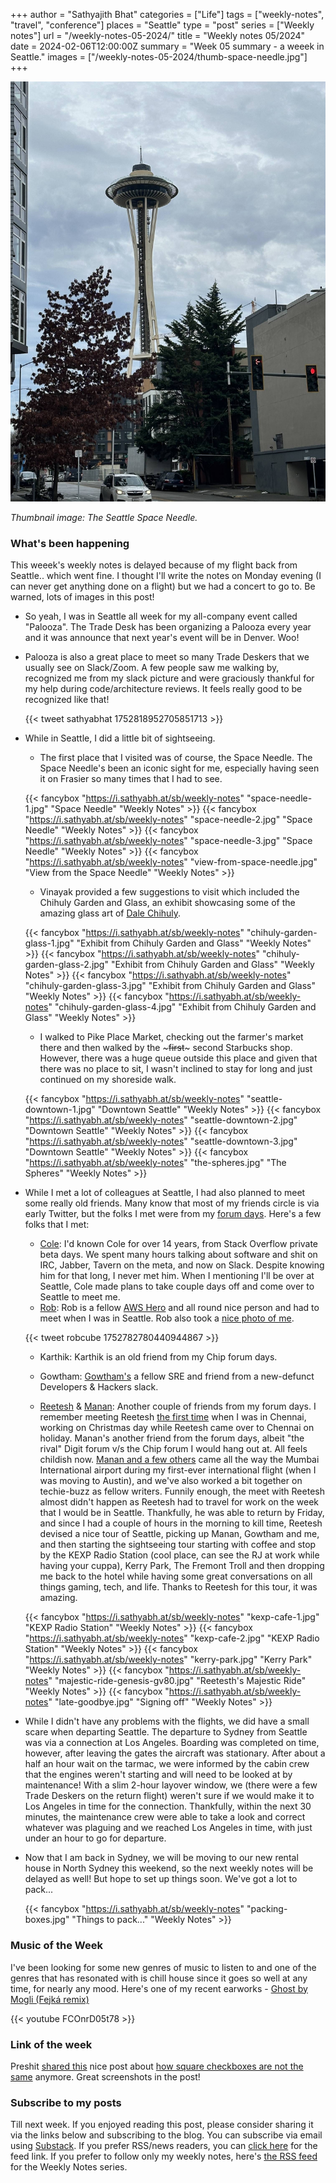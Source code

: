 +++
author = "Sathyajith Bhat"
categories = ["Life"]
tags = ["weekly-notes", "travel", "conference"]
places = "Seattle"
type = "post"
series = ["Weekly notes"]
url = "/weekly-notes-05-2024/"
title = "Weekly notes 05/2024"
date = 2024-02-06T12:00:00Z
summary = "Week 05 summary - a weeek in Seattle."
images = ["/weekly-notes-05-2024/thumb-space-needle.jpg"]
+++

![](thumb-space-needle.jpg)

_Thumbnail image: The Seattle Space Needle._ 

### What's been happening

This weeek's weekly notes is delayed because of my flight back from Seattle.. which went fine. I thought I'll write the notes on Monday evening (I can never get anything done on a flight) but we had a concert to go to. Be warned, lots of images in this post! 

* So yeah, I was in Seattle all week for my all-company event called "Palooza". The Trade Desk has been organizing a Palooza every year and it was announce that next year's event will be in Denver. Woo!
* Palooza is also a great place to meet so many Trade Deskers that we usually see on Slack/Zoom. A few people saw me walking by, recognized me from my slack picture and were graciously thankful for my help during code/architecture reviews. It feels really good to be recognized like that!
  
  {{< tweet sathyabhat 1752818952705851713 >}}

* While in Seattle, I did a little bit of sightseeing. 
    * The first place that I visited was of course, the Space Needle. The Space Needle's been an iconic sight for me, especially having seen it on Frasier so many times that I had to see. 

    {{< fancybox "https://i.sathyabh.at/sb/weekly-notes" "space-needle-1.jpg" "Space Needle" "Weekly Notes" >}}
    {{< fancybox "https://i.sathyabh.at/sb/weekly-notes" "space-needle-2.jpg" "Space Needle" "Weekly Notes" >}}
    {{< fancybox "https://i.sathyabh.at/sb/weekly-notes" "space-needle-3.jpg" "Space Needle" "Weekly Notes" >}}
    {{< fancybox "https://i.sathyabh.at/sb/weekly-notes" "view-from-space-needle.jpg" "View from the Space Needle" "Weekly Notes" >}}

    * Vinayak provided a few suggestions to visit which included the Chihuly Garden and Glass, an exhibit showcasing some of the amazing glass art of [Dale Chihuly](https://en.wikipedia.org/wiki/Dale_Chihuly).

    {{< fancybox "https://i.sathyabh.at/sb/weekly-notes" "chihuly-garden-glass-1.jpg" "Exhibit from Chihuly Garden and Glass" "Weekly Notes" >}}
    {{< fancybox "https://i.sathyabh.at/sb/weekly-notes" "chihuly-garden-glass-2.jpg" "Exhibit from Chihuly Garden and Glass" "Weekly Notes" >}}
    {{< fancybox "https://i.sathyabh.at/sb/weekly-notes" "chihuly-garden-glass-3.jpg" "Exhibit from Chihuly Garden and Glass" "Weekly Notes" >}}
    {{< fancybox "https://i.sathyabh.at/sb/weekly-notes" "chihuly-garden-glass-4.jpg" "Exhibit from Chihuly Garden and Glass" "Weekly Notes" >}}

    * I walked to Pike Place Market, checking out the farmer's market there and then walked by the ~~~first~~~ second Starbucks shop. However, there was a huge queue outside this place and given that there was no place to sit, I wasn't inclined to stay for long and just continued on my shoreside walk.

    {{< fancybox "https://i.sathyabh.at/sb/weekly-notes" "seattle-downtown-1.jpg" "Downtown Seattle" "Weekly Notes" >}}
    {{< fancybox "https://i.sathyabh.at/sb/weekly-notes" "seattle-downtown-2.jpg" "Downtown Seattle" "Weekly Notes" >}}
    {{< fancybox "https://i.sathyabh.at/sb/weekly-notes" "seattle-downtown-3.jpg" "Downtown Seattle" "Weekly Notes" >}}
    {{< fancybox "https://i.sathyabh.at/sb/weekly-notes" "the-spheres.jpg" "The Spheres" "Weekly Notes" >}}

* While I met a lot of colleagues at Seattle, I had also planned to meet some really old friends. Many know that most of my friends circle is via early Twitter, but the folks I met were from my [forum days](/2008/03/21/1-year-at-chip-forums/). Here's a few folks that I met:
    * [Cole](https://twitter.com/jcolebrand): I'd known Cole for over 14 years, from Stack Overflow private beta days. We spent many hours talking about software and shit on IRC, Jabber, Tavern on the meta, and now on Slack. Despite knowing him for that long, I never met him. When I mentioning I'll be over at Seattle, Cole made plans to take couple days off and come over to Seattle to meet me. 
    * [Rob](https://twitter.com/robcube): Rob is a fellow [AWS Hero](https://aws.amazon.com/developer/community/heroes/robert-koch/) and all round nice person and had to meet when I was in Seattle. Rob also took a [nice photo of me](https://twitter.com/robcube/status/1752782780440944867).

    {{< tweet robcube 1752782780440944867 >}}
    
    * Karthik: Karthik is an old friend from my Chip forum days.

    * Gowtham: [Gowtham's](hacktohell) a fellow SRE and friend from a new-defunct Developers & Hackers slack.

    * [Reetesh](https://twitter.com/Reetesh/) & [Manan](https://twitter.com/manan/): Another couple of friends from my forum days. I remember meeting Reetesh [the first time](/2008/01/12/when-2-mods-meet/) when I was in Chennai, working on Christmas day while Reetesh came over to Chennai on holiday. Manan's another friend from the forum days, albeit "the rival" Digit forum v/s the Chip forum I would hang out at. All feels childish now. [Manan and a few others](08/11/22/experience-of-a-lifetime-the-mumbai-austin-flight/) came all the way the Mumbai International airport during my first-ever international flight (when I was moving to Austin), and we've also worked a bit together on techie-buzz as fellow writers. Funnily enough, the meet with Reetesh almost didn't happen as Reetesh had to travel for work on the week that I would be in Seattle. Thankfully, he was able to return by Friday, and since I had a couple of hours in the morning to kill time, Reetesh devised a nice tour of Seattle, picking up Manan, Gowtham and me, and then starting the sightseeing tour starting with coffee and stop by the KEXP Radio Station (cool place, can see the RJ at work while having your cuppa), Kerry Park, The Fremont Troll and then dropping me back to the hotel while having some great conversations on all things gaming, tech, and life. Thanks to Reetesh for this tour, it was amazing.

    {{< fancybox "https://i.sathyabh.at/sb/weekly-notes" "kexp-cafe-1.jpg" "KEXP Radio Station" "Weekly Notes" >}}
    {{< fancybox "https://i.sathyabh.at/sb/weekly-notes" "kexp-cafe-2.jpg" "KEXP Radio Station" "Weekly Notes" >}}
    {{< fancybox "https://i.sathyabh.at/sb/weekly-notes" "kerry-park.jpg" "Kerry Park" "Weekly Notes" >}}
    {{< fancybox "https://i.sathyabh.at/sb/weekly-notes" "majestic-ride-genesis-gv80.jpg" "Reetesth's Majestic Ride" "Weekly Notes" >}}
    {{< fancybox "https://i.sathyabh.at/sb/weekly-notes" "late-goodbye.jpg" "Signing off" "Weekly Notes" >}}

* While I didn't have any problems with the flights, we did have a small scare when departing Seattle. The departure to Sydney from Seattle was via a connection at Los Angeles. Boarding was completed on time, however, after leaving the gates the aircraft was stationary. After about a half an hour wait on the tarmac, we were informed by the cabin crew that the engines weren't starting and will need to be looked at by maintenance! With a slim 2-hour layover window, we (there were a few Trade Deskers on the return flight) weren't sure if we would make it to Los Angeles in time for the connection. Thankfully, within the next 30 minutes, the maintenance crew were able to take a look and correct whatever was plaguing and we reached Los Angeles in time, with just under an hour to go for departure. 

* Now that I am back in Sydney, we will be moving to our new rental house in North Sydney this weekend, so the next weekly notes will be delayed as well! But hope to set up things soon. We've got a lot to pack...

    {{< fancybox "https://i.sathyabh.at/sb/weekly-notes" "packing-boxes.jpg" "Things to pack..." "Weekly Notes" >}}

### Music of the Week

I've been looking for some new genres of music to listen to and one of the genres that has resonated with is chill house since it goes so well at any time, for nearly any mood. Here's one of my recent earworks - [Ghost by Mogli (Fejká remix)](https://www.youtube.com/watch?v=FCOnrD05t78)

{{< youtube FCOnrD05t78 >}}

### Link of the week

Preshit [shared this](https://nuclearbits.com/in-loving-memory-of-square-checkbox/) nice post about [how square checkboxes are not the same](https://tonsky.me/blog/checkbox/?ref=nuclearbits) anymore. Great screenshots in the post!

### Subscribe to my posts

Till next week. If you enjoyed reading this post, please consider sharing it via the links below and subscribing to the blog. You can subscribe via email using [Substack](https://sathyabhat.substack.com/). If you prefer RSS/news readers, you can [click here](https://sathyabh.at/index.xml) for the feed link. If you prefer to follow only my weekly notes, here's [the RSS feed](https://sathyabh.at/series/weekly-notes/index.xml) for the Weekly Notes series. 